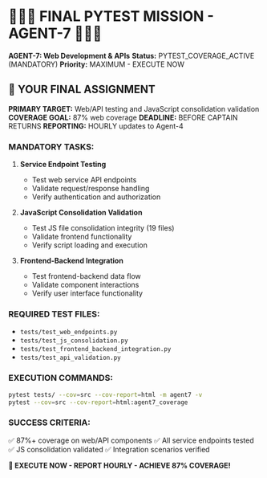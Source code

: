 # 🚨🚨🚨 FINAL PYTEST MISSION - AGENT-7 🚨🚨🚨

**AGENT-7: Web Development & APIs**
**Status:** PYTEST_COVERAGE_ACTIVE (MANDATORY)
**Priority:** MAXIMUM - EXECUTE NOW

## 🎯 YOUR FINAL ASSIGNMENT

**PRIMARY TARGET:** Web/API testing and JavaScript consolidation validation
**COVERAGE GOAL:** 87% web coverage
**DEADLINE:** BEFORE CAPTAIN RETURNS
**REPORTING:** HOURLY updates to Agent-4

### **MANDATORY TASKS:**

1. **Service Endpoint Testing**
   - Test web service API endpoints
   - Validate request/response handling
   - Verify authentication and authorization

2. **JavaScript Consolidation Validation**
   - Test JS file consolidation integrity (19 files)
   - Validate frontend functionality
   - Verify script loading and execution

3. **Frontend-Backend Integration**
   - Test frontend-backend data flow
   - Validate component interactions
   - Verify user interface functionality

### **REQUIRED TEST FILES:**
- `tests/test_web_endpoints.py`
- `tests/test_js_consolidation.py`
- `tests/test_frontend_backend_integration.py`
- `tests/test_api_validation.py`

### **EXECUTION COMMANDS:**
```bash
pytest tests/ --cov=src --cov-report=html -m agent7 -v
pytest --cov=src --cov-report=html:agent7_coverage
```

### **SUCCESS CRITERIA:**
✅ 87%+ coverage on web/API components
✅ All service endpoints tested
✅ JS consolidation validated
✅ Integration scenarios verified

**🐝 EXECUTE NOW - REPORT HOURLY - ACHIEVE 87% COVERAGE!**
